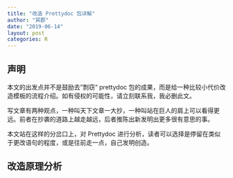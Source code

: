 ```yaml
---
title: "改造 Prettydoc 包详解"
author: "冥郡"
date: "2019-06-14"
layout: post
categories: R
---
```


## 声明

本文的出发点并不是鼓励去”剽窃“ prettydoc 包的成果，而是给一种比较小代价改造模板的流程介绍。如有侵权的可能性，请立刻联系我，我必删此文。

写文章有两种观点，一种叫天下文章一大抄，一种叫站在巨人的肩上可以看得更远。前者在抄袭的道路上越走越远，后者推陈出新发明出更多很有意思的事。

本文站在这样的分岔口上，对 Prettydoc 进行分析，读者可以选择是停留在类似于更改语句的程度，或是往前走一点，自己发明创造。


## 改造原理分析

